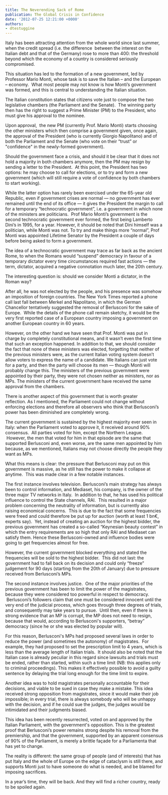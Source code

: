 ```yaml
---
title: The Neverending Sack of Rome
publication: The Global Crisis in Confidence
date: '2012-07-25 12:21:00 +0000'
authors:
- dtestuggine
---
```


Italy has been attracting attention from the whole world since last summer, when the credit spread (i.e. the difference  between the interest on the Italian debt and that of the Germany) rose to more than 400: the threshold beyond which the economy of a country is considered seriously compromised.

This situation has led to the formation of a new government, led by Professor Mario Monti, whose task is to save the Italian – and the European – economy.  What most people may not know is how Monti’s government was formed, and this is central to understanding the Italian situation.

The Italian constitution states that citizens vote just to compose the two legislative chambers (the Parliament and the Senate).  The winning party then has the right to suggest a Prime Minister (PM) to the President, who must give his approval to the nominee.

Upon approval,  the new PM (currently Prof. Mario Monti) starts choosing the other ministers which then comprise a government given, once again, the approval of the President (who is currently Giorgio Napolitano) and of both the Parliament and the Senate (who vote on their “trust” or "confidence" in the newly-formed government).

Should the government face a crisis, and should it be clear that it does not hold a majority in both chambers anymore, then the PM may resign by sending a letter to the President.  At this point, the President has two options: he may choose to call for elections, or to try and form a new government (which will still require a vote of confidence by both chambers to start working).

While the latter option has rarely been exercised under the 65-year old Republic, even if government crises are normal — no government has ever remained until the end of its office — it gives the President the margin to call for a temporary “technocratic government”, i.e. a government in which none of the ministers are politicians.  Prof Mario Monti’s government is the second technocratic government ever formed, the first being Lamberto Dini’s in 1995, for a year. However, it should be noted that Dini himself was a politician, while Monti was not. To try and make things more “normal”, Prof Monti was appointed Lifetime Senator by the President a couple of days before being asked to form a government.

The idea of a technocratic government may trace as far back as the ancient Rome, to when the Romans would “suspend” democracy in favour of a temporary dictator every time circumstances required fast actions — the term, dictator, acquired a negative connotation much later, the 20th century.

The interesting question is: should we consider Monti a dictator, in the Roman way?

After all, he was not elected by the people, and his presence was somehow an imposition of foreign countries. The New York Times reported a phone call last fall between Merkel and Napolitano, in which the German Chancellor tentatively suggested the removal of Berlusconi for the sake of Europe.  While the details of the phone call remain sketchy, it would be the very first reported case of a European country imposing a government on another European country in 60 years.

However, on the other hand we have seen that Prof. Monti was put in charge by completely constitutional means, and it wasn’t even the first time that such an exception happened. In addition to that, we should consider the fact that none of these ministers was elected, forgetting that neither of the previous ministers were, as the current Italian voting system doesn’t allow voters to express the name of a candidate. We Italians can just vote for a party, and then the party will choose its men — though Monti will probably change this. The ministers of the previous government were appointed by their party, they were not chosen neither as ministers, nor as MPs. The ministers of the current government have received the same approval from the chambers.

There is another aspect of this government that is worth greater reflection. As I mentioned, the Parliament could not change without enforcing elections and therefore all observers who think that Berlusconi’s power has been diminished are completely wrong.

The current government is sustained by the highest majority ever seen in Italy: when the Parliament voted to approve it, it received around 90% consensus.  All parties voted for him, except the Northern League.  However, the men that voted for him in that episode are the same that supported Berlusconi and, even worse, are the same men appointed by him because, as we mentioned, Italians may not choose directly the people they want as MPs.

What this means is clear: the pressure that Berlusconi may put on this government is massive, as he still has the power to make it collapse at anytime.  This was made clear in a few notable instances.

The first instance involves television. Berlusconi’s main strategy has always been to control information, and Mediaset, his company, is the owner of the three major TV networks in Italy.  In addition to that, he has used his political influence to control the State channels, RAI.  This resulted in a major problem concerning the neutrality of information, but is currently also raising economical concerns.  This is due to the fact that some frequencies were freed and could therefore be put up for auction (worth at least 1 bn€, experts say).  Yet, instead of creating an auction for the highest bidder, the previous government has created a so-called “Keynesian beauty contest” in which the entry requirements are so high that only RAI and Mediaset can satisfy them. Hence these Berlusconi-owned and influence bodies were going to get frequencies almost for free.

However, the current government blocked everything and stated the frequencies will be sold to the highest bidder.  This did not last: the government had to fall back on its decision and could only “freeze” judgement for 90 days (starting from the 20th of January) due to pressure received from Berlusconi’s MPs.

The second instance involves justice.  One of the major priorities of the previous government has been to limit the power of the magistrates, because they were considered too powerful in respect to democracy.  Berlusconi’s followers claim that one must be considered innocent until the very end of the judicial process, which goes through three degrees of trials, and consequently may take years to pursue.  Until then, even if there is strong evidence that an MP is corrupt, the MP does not need to resign, because that would, according to Berlusconi's supporters, “betray” democracy (since he or she was elected by popular will).

For this reason, Berlusconi's MPs had proposed several laws in order to reduce the power (and sometimes the autonomy) of magistrates.  For example, they had proposed to set the prescription limit to 4 years, which is less than the average length of Italian trials.  It should also be noted that the Italian case is already peculiar in this regard since lawsuits and trials must be ended, rather than started, within such a time limit (NB: this applies only to criminal proceedings). This makes it effectively possible to avoid a guilty sentence by delaying the trial long enough for the time limit to expire.

Another idea was to hold magistrates personally accountable for their decisions, and viable to be sued in case they make a mistake. This idea received strong opposition from magistrates, since it would make their job impossible; in every trial, there is always somebody who will be unhappy with the decision, and if he could sue the judges, the judges would be intimidated and their judgments biased.

This idea has been recently resurrected, voted on and approved by the Italian Parliament, with the government's opposition. This is the greatest proof that Berlusconi’s power remains strong despite his removal from the premiership, and that the government, supported by an apparent consensus of 90% of the Parliament, is merely a brittle façade for a Parliamenta that has yet to change.

The reality is different: the same group of people (and of interests) that has put Italy and the whole of Europe on the edge of cataclysm is still there, and supports Monti just to have someone do what is needed, and be blamed for imposing sacrifices.

In a year’s time, they will be back. And they will find a richer country, ready to be spoiled again.
